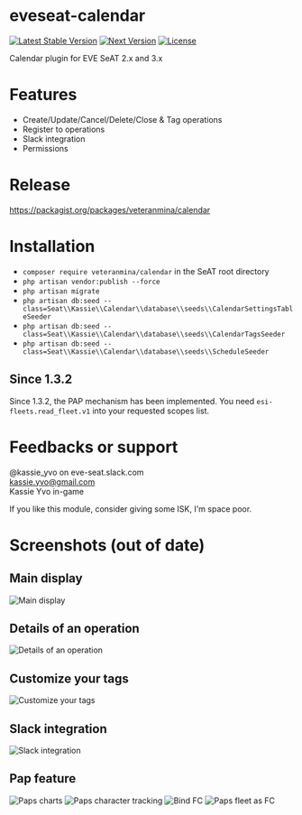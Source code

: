 # eveseat-calendar
[![Latest Stable Version](https://img.shields.io/packagist/v/kassie/calendar.svg?style=flat-square)](https://packagist.org/packages/kassie/calendar)
[![Next Version](https://img.shields.io/packagist/vpre/kassie/calendar.svg?style=flat-square)](https://packagist.org/packages/kassie/calendar)
[![License](https://img.shields.io/badge/license-GPLv3-blue.svg?style=flat-square)](https://raw.githubusercontent.com/warlof/slackbot/master/LICENSE)

Calendar plugin for EVE SeAT 2.x and 3.x

# Features
* Create/Update/Cancel/Delete/Close & Tag operations
* Register to operations
* Slack integration
* Permissions

# Release
https://packagist.org/packages/veteranmina/calendar

# Installation
* `composer require veteranmina/calendar` in the SeAT root directory
* `php artisan vendor:publish --force`
* `php artisan migrate`
* `php artisan db:seed --class=Seat\\Kassie\\Calendar\\database\\seeds\\CalendarSettingsTableSeeder`
* `php artisan db:seed --class=Seat\\Kassie\\Calendar\\database\\seeds\\CalendarTagsSeeder`
* `php artisan db:seed --class=Seat\\Kassie\\Calendar\\database\\seeds\\ScheduleSeeder`

## Since 1.3.2
Since 1.3.2, the PAP mechanism has been implemented. You need `esi-fleets.read_fleet.v1` into your requested scopes list.

# Feedbacks or support
@kassie_yvo on eve-seat.slack.com  
kassie.yvo@gmail.com  
Kassie Yvo in-game  

If you like this module, consider giving some ISK, I'm space poor.

# Screenshots (out of date)
## Main display  
![Main display](http://i.imgur.com/UXr9LfX.png "Main display")

## Details of an operation  
![Details of an operation](http://i.imgur.com/TNZMp4t.png "Details of an operation")

## Customize your tags  
![Customize your tags](http://i.imgur.com/byVK549.png "Customize your tags")

## Slack integration  
![Slack integration](http://i.imgur.com/zV2w9sx.png "Slack integration")

## Pap feature
![Paps charts](https://user-images.githubusercontent.com/648753/34275321-0af18d90-e69d-11e7-9a93-31c07f4b303c.png "Paps charts")
![Paps character tracking](https://user-images.githubusercontent.com/648753/34328226-dc165886-e8d9-11e7-8084-731b0d674f8d.png "Paps character tracking")
![Bind FC](https://user-images.githubusercontent.com/648753/34275364-4af34726-e69d-11e7-8349-8ecd9d785161.png)
![Paps fleet as FC](https://user-images.githubusercontent.com/648753/34275326-17840196-e69d-11e7-8c2e-7a86c7632bf9.png)
